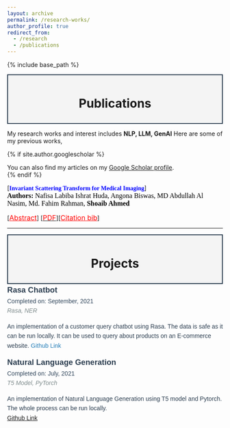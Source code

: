 ```yaml
---
layout: archive
permalink: /research-works/
author_profile: true
redirect_from:
  - /research
  - /publications
---
```


{% include base_path %}

<div style="border: 2px solid #2c3e50; 
            padding: 10px; 
            background-color: #f4f4f4;
            width: 100%;
            text-align: center;
            box-sizing: border-box;">
    <h1>Publications</h1>
</div>

<span> My research works and interest includes <b>NLP, LLM, GenAI</b> Here are some of my previous works,<span>
<!-- Publications-->

{% if site.author.googlescholar %}
  <div class="wordwrap">You can also find my articles on my <a href="{{site.author.googlescholar}}">Google Scholar profile</a>.</div>
{% endif %}

<i class='far fa-file'></i> [<span style="color:Blue;font-family:Trebuchet MS;">**Invariant Scattering Transform for Medical Imaging**</span>]<br>
<span style="color:black;font-family:Georgia">
	<font size="3"><strong>Authors: </strong> Nafisa Labiba Ishrat Huda, Angona Biswas, MD Abdullah Al Nasim, Md. Fahim Rahman, <b>Shoaib Ahmed</b></font>
</span>
<br>

[<a style="color:red;" href="#" onclick="$('#neucom_abstract').toggle();return false;"><font size="3">Abstract</font></a>] [[<span style ="color:red"><font size="3">PDF</font></span>](https://arxiv.org/pdf/2307.04771)][<a style="color:red;" href="#" onclick="$('#neucom_bib').toggle();return false;"><font size="3">Citation bib</font></a>] 

<div id="neucom_bib" class="bib" style="display:none;">
	<pre>
		Huda, N. L., Biswas, A., Nasim, M. A., Rahman, M. F., & Ahmed, S. (2023). Invariant Scattering Transform for Medical Imaging. ArXiv. /abs/2307.04771
	</pre>
</div>

<div id="neucom_abstract" class="abstract" style="display:none;">
	<p style="text-align:justify; color:black;font-family:Monaco;"> 
		<font size="3">
			Invariant scattering transform introduces new area of research that merges the signal processing with deep learning for computer vision. Nowadays, Deep Learning algorithms are able to solve a variety of problems in medical sector. Medical images are used to detect diseases brain cancer or tumor, Alzheimer's disease, breast cancer, Parkinson's disease and many others. During pandemic back in 2020, machine learning and deep learning has played a critical role to detect COVID-19 which included mutation analysis, prediction, diagnosis and decision making. Medical images like X-ray, MRI known as magnetic resonance imaging, CT scans are used for detecting diseases. There is another method in deep learning for medical imaging which is scattering transform. It builds useful signal representation for image classification. It is a wavelet technique; which is impactful for medical image classification problems. This research article discusses scattering transform as the efficient system for medical image analysis where it's figured by scattering the signal information implemented in a deep convolutional network. A step by step case study is manifested at this research work.
		</font>
	</p>
</div>

---------
<!-- Projects-->
<div style="border: 2px solid #2c3e50; 
            padding: 10px; 
            background-color: #f4f4f4;
            width: 100%;
            text-align: center;
            box-sizing: border-box;">
    <h1>Projects</h1>
</div>
<div style="font-family: Arial, sans-serif; line-height: 1.6;">
    <i class="fa-brands fa-uncharted"></i>
    <b style="font-size: 1.3em; color: #2c3e50;">Rasa Chatbot</b><br>
    <span style="font-size: 1em; color: #34495e;">Completed on: September, 2021</span><br>
    <i style="font-size: 1em; color: #7f8c8d;">Rasa, NER</i><br>
    <p style="font-size: 1em; color: #2c3e50;">
        An implementation of a customer query chatbot using Rasa. The data is safe as it can be run locally. It can be used to query about products on an E-commerce website.
        <a href="https://github.com/edge555/Rasa-Chatbot" style="font-size: 1em; color: #2980b9; text-decoration: none;">Github Link</a>
    </p>
</div>

<div style="font-family: Arial, sans-serif; line-height: 1.6;">
    <i class="fa-brands fa-uncharted"></i>
    <b style="font-size: 1.3em; color: #2c3e50;">Natural Language Generation</b><br>
    <span style="font-size: 1em; color: #34495e;">Completed on: July, 2021</span><br>
    <i style="font-size: 1em; color: #7f8c8d;">T5 Model, PyTorch</i><br>
    <p style="font-size: 1em; color: #2c3e50;">
        An implementation of Natural Language Generation using T5 model and Pytorch. The whole process can be run locally.<br>
      <a href="https://github.com/edge555/T5-NLG-Demo"> Github Link</a> 
    </p>
</div>